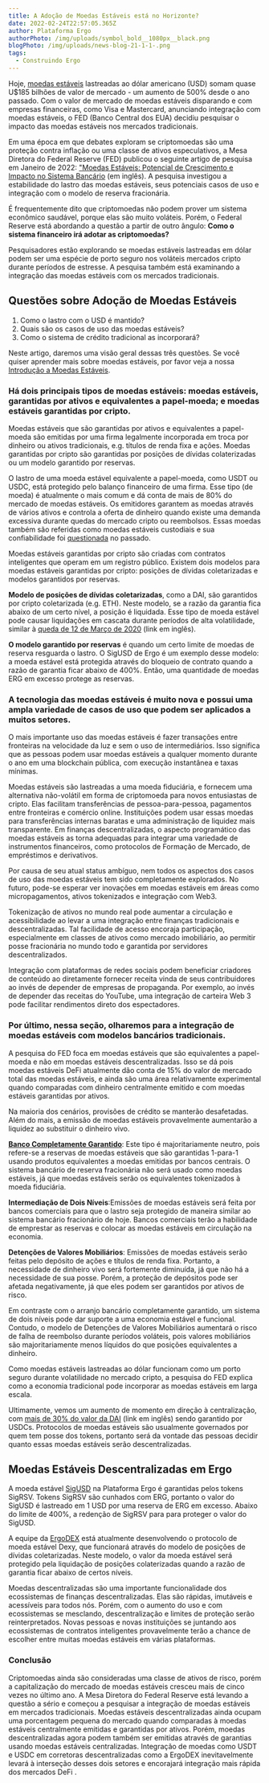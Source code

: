```yaml
---
title: A Adoção de Moedas Estáveis está no Horizonte?
date: 2022-02-24T22:57:05.365Z
author: Plataforma Ergo
authorPhoto: /img/uploads/symbol_bold__1080px__black.png
blogPhoto: /img/uploads/news-blog-21-1-1-.png
tags:
  - Construindo Ergo
---
```

<!--StartFragment-->

Hoje, [moedas estáveis](https://www.coingecko.com/pt/categories/stablecoins) lastreadas ao dólar americano (USD) somam quase U$185 bilhões de valor de mercado - um aumento de 500% desde o ano passado. Com o valor de mercado de moedas estáveis disparando e com empresas financeiras, como Visa e Mastercard, anunciando integração com moedas estáveis, o FED (Banco Central dos EUA) decidiu pesquisar o impacto das moedas estáveis nos mercados tradicionais. 

Em uma época em que debates exploram se criptomoedas são uma proteção contra inflação ou uma classe de ativos especulativos, a Mesa Diretora do Federal Reserve (FED) publicou o seguinte artigo de pesquisa em Janeiro de 2022: ["Moedas Estáveis: Potencial de Crescimento e Impacto no Sistema Bancário](https://www.federalreserve.gov/econres/ifdp/files/ifdp1334.pdf) (em inglês). A pesquisa investigou a estabilidade do lastro das moedas estáveis, seus potenciais casos de uso e integração com o modelo de reserva fracionária.

É frequentemente dito que criptomoedas não podem prover um sistema econômico saudável, porque elas são muito voláteis. Porém, o Federal Reserve está abordando a questão a partir de outro ângulo: **Como o sistema financeiro irá adotar as criptomoedas?** 

Pesquisadores estão explorando se moedas estáveis lastreadas em dólar podem ser uma espécie de porto seguro nos voláteis mercados cripto durante períodos de estresse. A pesquisa também está examinando a integração das moedas estáveis com os mercados tradicionais.

## Questões sobre Adoção de Moedas Estáveis

1. Como o lastro com o USD é mantido?
2. Quais são os casos de uso das moedas estáveis?
3. Como o sistema de crédito tradicional as incorporará?

Neste artigo, daremos uma visão geral dessas três questões. Se você quiser aprender mais sobre moedas estáveis, por favor veja a nossa [Introdução a Moedas Estáveis](https://ergoplatform.org/pt/blog/2020_05_05_stablecoins/).

### **Há dois principais tipos de moedas estáveis: moedas estáveis, garantidas por ativos e equivalentes a papel-moeda; e moedas estáveis garantidas por cripto.** 

Moedas estáveis que são garantidas por ativos e equivalentes a papel-moeda são emitidas por uma firma legalmente incorporada em troca por dinheiro ou ativos tradicionais, e.g. títulos de renda fixa e ações. Moedas garantidas por cripto são garantidas por posições de dívidas colaterizadas ou um modelo garantido por reservas. 

O lastro de uma moeda estável equivalente a papel-moeda, como USDT ou USDC, está protegido pelo balanço financeiro de uma firma. Esse tipo (de moeda) é atualmente o mais comum e dá conta de mais de 80% do mercado de moedas estáveis. Os emitidores garantem as moedas através de vários ativos e controla a oferta de dinheiro quando existe uma demanda excessiva durante quedas do mercado cripto ou reembolsos. Essas moedas também são referidas como moedas estáveis custodiais e sua confiabilidade foi [questionada](https://www.coindesk.com/policy/2021/10/15/cftc-fines-tether-and-bitfinex-425m-for-untrue-or-misleading-claims/) no passado.

Moedas estáveis garantidas por cripto são criadas com contratos inteligentes que operam em um registro público. Existem dois modelos para moedas estáveis garantidas por cripto: posições de dívidas coletarizadas e modelos garantidos por reservas.

**Modelo de posições de dívidas coletarizadas**, como a DAI, são garantidos por cripto coletarizada (e.g. ETH). Neste modelo, se a razão da garantia fica abaixo de um certo nível, a posição é liquidada. Esse tipo de moeda estável pode causar liquidações em cascata durante períodos de alta volatilidade, similar à [queda de 12 de Março de 2020](https://blog.makerdao.com/the-market-collapse-of-march-12-2020-how-it-impacted-makerdao/) (link em inglês).

**O modelo garantido por reservas** é quando um certo limite de moedas de reserva resguarda o lastro. O SigUSD de Ergo é um exemplo desse modelo: a moeda estável está protegida através do bloqueio de contrato quando a razão de garantia ficar abaixo de 400%. Então, uma quantidade de moedas ERG em excesso protege as reservas.

### **A tecnologia das moedas estáveis é muito nova e possui uma ampla variedade de casos de uso que podem ser aplicados a muitos setores.**

O mais importante uso das moedas estáveis é fazer transações entre fronteiras na velocidade da luz e sem o uso de intermediários. Isso significa que as pessoas podem usar moedas estáveis a qualquer momento durante o ano em uma blockchain pública, com execução instantânea e taxas mínimas.

Moedas estáveis são lastreadas a uma moeda fiduciária, e fornecem uma alternativa não-volátil em forma de criptomoeda para novos entusiastas de cripto. Elas facilitam transferências de pessoa-para-pessoa, pagamentos entre fronteiras e comércio online. Instituições podem usar essas moedas para transferências internas baratas e uma administração de liquidez mais transparente. Em finanças descentralizadas, o aspecto programático das moedas estáveis as torna adequadas para integrar uma variedade de instrumentos financeiros, como protocolos de Formação de Mercado, de empréstimos e derivativos. 

Por causa de seu atual status ambíguo, nem todos os aspectos dos casos de uso das moedas estáveis tem sido completamente explorados. No futuro, pode-se esperar ver inovações em moedas estáveis em áreas como micropagamentos, ativos tokenizados e integração com Web3.

Tokenização de ativos no mundo real pode aumentar a circulação e acessibilidade ao levar a uma integração entre finanças tradicionais e descentralizadas. Tal facilidade de acesso encoraja participação, especialmente em classes de ativos como mercado imobiliário, ao permitir posse fracionária no mundo todo e garantida por servidores descentralizados. 

Integração com plataformas de redes sociais podem beneficiar criadores de conteúdo ao diretamente fornecer receita vinda de seus contribuidores ao invés de depender de empresas de propaganda. Por exemplo, ao invés de depender das receitas do YouTube, uma integração de carteira Web 3 pode facilitar rendimentos direto dos espectadores.

### **Por último, nessa seção, olharemos para a integração de moedas estáveis com modelos bancários tradicionais.** 

A pesquisa do FED foca em moedas estáveis que são equivalentes a papel-moeda e não em moedas estáveis descentralizadas. Isso se dá pois moedas estáveis DeFi atualmente dão conta de 15% do valor de mercado total das moedas estáveis, e ainda são uma área relativamente experimental quando comparadas com dinheiro centralmente emitido e com moedas estáveis garantidas por ativos.

Na maioria dos cenários, provisões de crédito se manterão desafetadas. Além do mais, a emissão de moedas estáveis provavelmente aumentarão a liquidez ao substituir o dinheiro vivo.

**[Banco Completamente Garantido](https://en.wikipedia.org/wiki/Full-reserve_banking)**: Este tipo é majoritariamente neutro, pois refere-se a reservas de moedas estáveis que são garantidas 1-para-1 usando produtos equivalentes a moedas emitidas por bancos centrais. O sistema bancário de reserva fracionária não será usado como moedas estáveis, já que moedas estáveis serão os equivalentes tokenizados à moeda fiduciária.

**Intermediação de Dois Níveis**:Emissões de moedas estáveis será feita por bancos comerciais para que o lastro seja protegido de maneira similar ao sistema bancário fracionário de hoje. Bancos comerciais terão a habilidade de emprestar as reservas e colocar as moedas estáveis em circulação na economia.

**Detenções de Valores Mobiliários**: Emissões de moedas estáveis serão feitas pelo depósito de ações e títulos de renda fixa. Portanto, a necessidade de dinheiro vivo será fortemente diminuída, já que não há a necessidade de sua posse. Porém, a proteção de depósitos pode ser afetada negativamente, já que eles podem ser garantidos por ativos de risco.

Em contraste com o arranjo bancário completamente garantido, um sistema de dois níveis pode dar suporte a uma economia estável e funcional. Contudo, o modelo de Detenções de Valores Mobiliários aumentará o risco de falha de reembolso durante períodos voláteis, pois valores mobiliários são majoritariamente menos líquidos do que posições equivalentes a dinheiro. 

Como moedas estáveis lastreadas ao dólar funcionam como um porto seguro durante volatilidade no mercado cripto, a pesquisa do FED explica como a economia tradicional pode incorporar as moedas estáveis em larga escala.

Ultimamente, vemos um aumento de momento em direção à centralização, com [mais de 30% do valor da DAI](https://decrypt.co/84958/ethereum-primary-collateral-decentralized-stablecoin-dai) (link em inglês) sendo garantido por USDCs. Protocolos de moedas estáveis são usualmente governados por quem tem posse dos tokens, portanto será da vontade das pessoas decidir quanto essas moedas estáveis serão descentralizadas.

## Moedas Estáveis Descentralizadas em Ergo

A moeda estável [SigUSD](https://sigmausd.io/#/) na Plataforma Ergo é garantidas pelos tokens SigRSV. Tokens SigRSV são cunhados com ERG, portanto o valor do SigUSD é lastreado em 1 USD por uma reserva de ERG em excesso. Abaixo do limite de 400%, a redenção de SigRSV para para proteger o valor do SigUSD.

A equipe da [ErgoDEX](https://ergodex.io/) está atualmente desenvolvendo o protocolo de moeda estável Dexy, que funcionará através do modelo de posições de dívidas coletarizadas. Neste modelo, o valor da moeda estável será protegido pela liquidação de posições colaterizadas quando a razão de garantia ficar abaixo de certos níveis.

Moedas descentralizadas são uma importante funcionalidade dos ecossistemas de finanças descentralizadas. Elas são rápidas, imutáveis e acessíveis para todos nós. Porém, com o aumento do uso e com ecossistemas se mesclando, descentralização e limites de proteção serão reinterpretados. Novas pessoas e novas instituições se juntando aos ecossistemas de contratos inteligentes provavelmente terão a chance de escolher entre muitas moedas estáveis em várias plataformas. 

### Conclusão

Criptomoedas ainda são consideradas uma classe de ativos de risco, porém a capitalização do mercado de moedas estáveis cresceu mais de cinco vezes no último ano. A Mesa Diretora do Federal Reserve está levando a questão a sério e começou a pesquisar a integração de moedas estáveis em mercados tradicionais. Moedas estáveis descentralizadas ainda ocupam uma porcentagem pequena do mercado quando comparadas à moedas estáveis centralmente emitidas e garantidas por ativos. Porém, moedas descentralizadas agora podem também ser emitidas através de garantias usando moedas estáveis centralizadas. Integração de moedas como USDT e USDC em corretoras descentralizadas como a ErgoDEX inevitavelmente levará à interseção desses dois setores e encorajará integração mais rápida dos mercados DeFi . 

<!--EndFragment-->